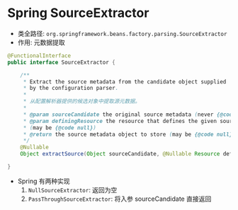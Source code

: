 # Spring SourceExtractor
- 类全路径: `org.springframework.beans.factory.parsing.SourceExtractor`
- 作用: 元数据提取


```java
@FunctionalInterface
public interface SourceExtractor {

	/**
	 * Extract the source metadata from the candidate object supplied
	 * by the configuration parser.
	 *
	 * 从配置解析器提供的候选对象中提取源元数据。
	 *
	 * @param sourceCandidate the original source metadata (never {@code null})
	 * @param definingResource the resource that defines the given source object
	 * (may be {@code null})
	 * @return the source metadata object to store (may be {@code null})
	 */
	@Nullable
	Object extractSource(Object sourceCandidate, @Nullable Resource definingResource);

}

```

- Spring 有两种实现
    1. `NullSourceExtractor`: 返回为空
    2. `PassThroughSourceExtractor`:  将入参 sourceCandidate 直接返回 